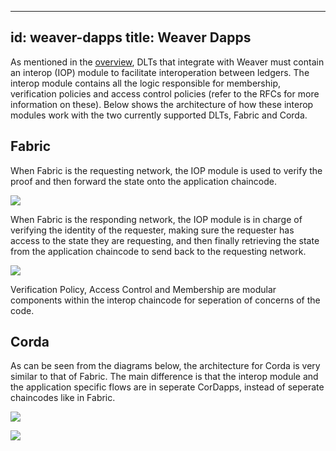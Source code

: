 <!--
 Copyright IBM Corp. All Rights Reserved.

 SPDX-License-Identifier: CC-BY-4.0
 -->
---
id: weaver-dapps
title: Weaver Dapps
---

As mentioned in the [overview](./overview.md), DLTs that integrate with Weaver must contain an interop (IOP) module to facilitate interoperation between ledgers. The interop module contains all the logic responsible for membership, verification policies and access control policies (refer to the RFCs for more information on these). Below shows the architecture of how these interop modules work with the two currently supported DLTs, Fabric and Corda.

## Fabric

When Fabric is the requesting network, the IOP module is used to verify the proof and then forward the state onto the application chaincode.

![](/architecture-assets/fabric_dapp_flow1.png)

When Fabric is the responding network, the IOP module is in charge of verifying the identity of the requester, making sure the requester has access to the state they are requesting, and then finally retrieving the state from the application chaincode to send back to the requesting network.

![](/architecture-assets/fabric_dapp_flow2.png)

Verification Policy, Access Control and Membership are modular components within the interop chaincode for seperation of concerns of the code.

## Corda

As can be seen from the diagrams below, the architecture for Corda is very similar to that of Fabric. The main difference is that the interop module and the application specific flows are in seperate CorDapps, instead of seperate chaincodes like in Fabric.

![](/architecture-assets/corda_dapp_flow1.png)

![](/architecture-assets/corda_dapp_flow2.png)
